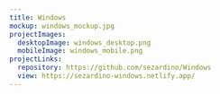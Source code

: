 ```yaml
---
title: Windows
mockup: windows_mockup.jpg
projectImages:
  desktopImage: windows_desktop.png
  mobileImage: windows_mobile.png
projectLinks:
  repository: https://github.com/sezardino/Windows
  view: https://sezardino-windows.netlify.app/
---
```

